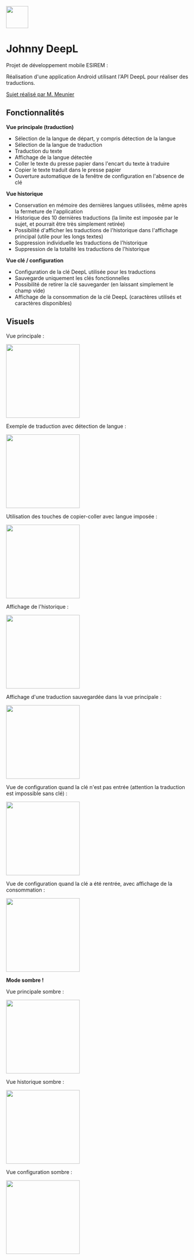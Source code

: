 <img src="/images/icone.png" width="60" />

# Johnny DeepL


Projet de développement mobile ESIREM :

Réalisation d'une application Android utilisant l'API DeepL pour réaliser des traductions.

[Sujet réalisé par M. Meunier](https://www.lamarmotte.info/wp-content/uploads/2023/01/Projet-Android-2023.pdf)


## Fonctionnalités

**Vue principale (traduction)**
* Sélection de la langue de départ, y compris détection de la langue
* Sélection de la langue de traduction
* Traduction du texte
* Affichage de la langue détectée
* Coller le texte du presse papier dans l'encart du texte à traduire
* Copier le texte traduit dans le presse papier
* Ouverture automatique de la fenêtre de configuration en l'absence de clé

**Vue historique**
* Conservation en mémoire des dernières langues utilisées, même après la fermeture de l'application
* Historique des 10 dernières traductions (la limite est imposée par le sujet, et pourrait être très simplement retirée)
* Possibilité d'afficher les traductions de l'historique dans l'affichage principal (utile pour les longs textes)
* Suppression individuelle les traductions de l'historique
* Suppression de la totalité les traductions de l'historique

**Vue clé / configuration**
* Configuration de la clé DeepL utilisée pour les traductions
* Sauvegarde uniquement les clés fonctionnelles
* Possibilité de retirer la clé sauvegarder (en laissant simplement le champ vide)
* Affichage de la consommation de la clé DeepL (caractères utilisés et caractères disponibles)

## Visuels

Vue principale :

<img src="/images/vue_trad_1.jpg" width="200" />

Exemple de traduction avec détection de langue :

<img src="/images/vue_trad_2.jpg" width="200" />

Utilisation des touches de copier-coller avec langue imposée :

<img src="/images/vue_trad_3.jpg" width="200" />

Affichage de l'historique :

<img src="/images/vue_hist.jpg" width="200" />

Affichage d'une traduction sauvegardée dans la vue principale :

<img src="/images/vue_trad_charg.jpg" width="200" />

Vue de configuration quand la clé n'est pas entrée (attention la traduction est impossible sans clé) :

<img src="/images/vue_cle_1.jpg" width="200" />

Vue de configuration quand la clé a été rentrée, avec affichage de la consommation :

<img src="/images/vue_cle_2.jpg" width="200" />

**Mode sombre !**

Vue principale sombre :

<img src="/images/vue_trad_sombre.jpg" width="200" />

Vue historique sombre :

<img src="/images/vue_hist_sombre.jpg" width="200" />

Vue configuration sombre :

<img src="/images/vue_cle_sombre.jpg" width="200" />




